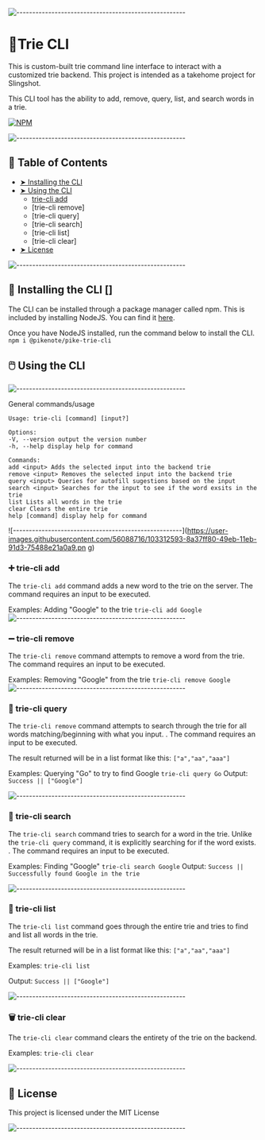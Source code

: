 ![-----------------------------------------------------](https://user-images.githubusercontent.com/56088716/103312593-8a37ff80-49eb-11eb-91d3-75488e21a0a9.png)
# 🌲Trie CLI
This is custom-built trie command line interface to interact with a customized trie backend. This project is intended as a takehome project for Slingshot.

This CLI tool has the ability to add, remove, query, list, and search words in a trie.

[![NPM](https://nodei.co/npm/@pikenote/pike-trie-cli.png)](https://nodei.co/npm/@pikenote/pike-trie-cli/)

![-----------------------------------------------------](https://user-images.githubusercontent.com/56088716/103312593-8a37ff80-49eb-11eb-91d3-75488e21a0a9.png) 

## 📖 Table of Contents
* [➤ Installing the CLI](#-installing-the-cli-)
* [➤ Using the CLI](#%EF%B8%8F-using-the-cli)
	* [trie-cli add](#-trie-cli-add)
	* [trie-cli remove]
	* [trie-cli query]
	* [trie-cli search]
	* [trie-cli list]
	* [trie-cli clear]
* [➤ License](#-license)

![-----------------------------------------------------](https://user-images.githubusercontent.com/56088716/103312593-8a37ff80-49eb-11eb-91d3-75488e21a0a9.png)

## 🔽 Installing the CLI []
The CLI can be installed through a package manager called npm. This is included by installing NodeJS. You can find it [here](https://nodejs.org/en/).

Once you have NodeJS installed, run the command below to install the CLI.
`npm i @pikenote/pike-trie-cli`

## 🖱️ Using the CLI
![-----------------------------------------------------](https://user-images.githubusercontent.com/56088716/103312593-8a37ff80-49eb-11eb-91d3-75488e21a0a9.png)

General commands/usage 
```
Usage: trie-cli [command] [input?]

Options:
-V, --version output the version number
-h, --help display help for command

Commands:
add <input> Adds the selected input into the backend trie
remove <input> Removes the selected input into the backend trie
query <input> Queries for autofill sugestions based on the input
search <input> Searches for the input to see if the word exsits in the trie
list Lists all words in the trie
clear Clears the entire trie
help [command] display help for command
```
![-----------------------------------------------------](https://user-images.githubusercontent.com/56088716/103312593-8a37ff80-49eb-11eb-91d3-75488e21a0a9.pn
g)
### ➕ trie-cli add
The `trie-cli add` command adds a new word to the trie on the server. The command requires an input to be executed.

Examples:
Adding "Google" to the trie
`trie-cli add Google`
  ![-----------------------------------------------------](https://user-images.githubusercontent.com/56088716/103312593-8a37ff80-49eb-11eb-91d3-75488e21a0a9.png)

### ➖ trie-cli remove
The `trie-cli remove` command attempts to remove a word from the trie. The command requires an input to be executed.

Examples:
Removing "Google" from the trie
`trie-cli remove Google`
![-----------------------------------------------------](https://user-images.githubusercontent.com/56088716/103312593-8a37ff80-49eb-11eb-91d3-75488e21a0a9.png)

### 🔎 trie-cli query
The `trie-cli remove` command attempts to search through the trie for all words matching/beginning with what you input. . The command requires an input to be executed.

The result returned will be in a list format like this:
`["a","aa","aaa"]`

Examples:
Querying "Go" to try to find Google
`trie-cli query Go`
Output:
`Success || ["Google"]`

  ![-----------------------------------------------------](https://user-images.githubusercontent.com/56088716/103312593-8a37ff80-49eb-11eb-91d3-75488e21a0a9.png)

### 🔎 trie-cli search
The `trie-cli search` command tries to search for a word in the trie. Unlike the `trie-cli query` command, it is explicitly searching for if the word exists. . The command requires an input to be executed.

Examples:
Finding "Google"
`trie-cli search Google`
Output:
`Success || Successfully found Google in the trie`

![-----------------------------------------------------](https://user-images.githubusercontent.com/56088716/103312593-8a37ff80-49eb-11eb-91d3-75488e21a0a9.png)

### 📜 trie-cli list
The `trie-cli list` command goes through the entire trie and tries to find and list all words in the trie.

The result returned will be in a list format like this:
`["a","aa","aaa"]`

Examples:
`trie-cli list`

Output:
`Success || ["Google"]`

![-----------------------------------------------------](https://user-images.githubusercontent.com/56088716/103312593-8a37ff80-49eb-11eb-91d3-75488e21a0a9.png)

### 🗑️ trie-cli clear
The `trie-cli clear` command clears the entirety of the trie on the backend.

Examples:
`trie-cli clear`

![-----------------------------------------------------](https://user-images.githubusercontent.com/56088716/103312593-8a37ff80-49eb-11eb-91d3-75488e21a0a9.png)

## 📜 License
This project is licensed under the MIT License

![-----------------------------------------------------](https://user-images.githubusercontent.com/56088716/103312593-8a37ff80-49eb-11eb-91d3-75488e21a0a9.png)
